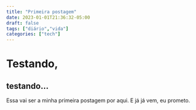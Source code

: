 ```yaml
---
title: "Primeira postagem"
date: 2023-01-01T21:36:32-05:00
draft: false
tags: ["diário","vida"]
categories: ["tech"]
---
```


# Testando,
## testando...

Essa vai ser a minha primeira postagem por aqui. E já já vem, eu prometo.
